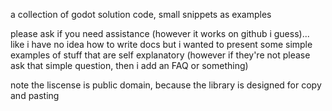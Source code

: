 a collection of godot solution code, small snippets as examples

please ask if you need assistance (however it works on github i guess)... like i have no idea how to write docs but i wanted to present some simple examples of stuff that are self explanatory (however if they're not please ask that simple question, then i add an FAQ or something)

note the liscense is public domain, because the library is designed for copy and pasting
